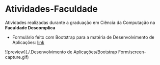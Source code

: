 # Atividades-Faculdade
Atividades realizadas durante a graduação em Ciência da Computação na **Faculdade Descomplica**

* Formulário feito com Bootstrap para a matéria de Desenvolvimento de Aplicações: [link](https://arawns1.github.io/Atividades-Faculdade/Desenvolvimento%20de%20Aplica%C3%A7%C3%B5es/Bootstrap%20Form/index.html)

![preview](./.Desenvolvimento de Aplicações/Bootstrap Form/screen-capture.gif)
